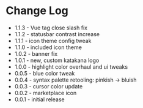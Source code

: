 # Change Log

- 1.1.3 - Vue tag close slash fix
- 1.1.2 - statusbar contrast increase
- 1.1.1 - icon theme config tweak
- 1.1.0 - included icon theme
- 1.0.2 - banner fix
- 1.0.1 - new, custom katakana logo
- 1.0.0 - highlight color overhaul and ui tweaks
- 0.0.5 - blue color tweak
- 0.0.4 - syntax palette retooling: pinkish -> bluish
- 0.0.3 - cursor color update
- 0.0.2 - marketplace icon
- 0.0.1 - initial release
